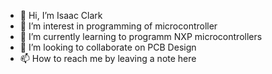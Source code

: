 - 👋 Hi, I’m Isaac Clark
- 👀 I’m interest in programming of microcontroller
-  🌱 I’m currently learning to programm NXP microcontrollers
- 💞️ I’m looking to collaborate on PCB Design
- 📫 How to reach me by leaving a note here

<!---
irclark2000/irclark2000 is a ✨ special ✨ repository because its `README.md` (this file) appears on your GitHub profile.
You can click the Preview link to take a look at your changes.
--->
